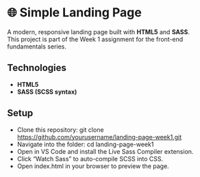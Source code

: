 # 🌐 Simple Landing Page

A modern, responsive landing page built with **HTML5** and **SASS**.  
This project is part of the Week 1 assignment for the front-end fundamentals series.

## Technologies

- **HTML5**
- **SASS (SCSS syntax)**

## Setup

- Clone this repository: git clone https://github.com/yourusername/landing-page-week1.git
- Navigate into the folder: cd landing-page-week1
- Open in VS Code and install the Live Sass Compiler extension.
- Click “Watch Sass” to auto-compile SCSS into CSS.
- Open index.html in your browser to preview the page.
